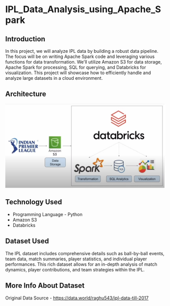 # IPL_Data_Analysis_using_Apache_Spark

## Introduction
In this project, we will analyze IPL data by building a robust data pipeline. The focus will be on writing Apache Spark code and leveraging various functions for data transformation. We'll utilize Amazon S3 for data storage, Apache Spark for processing, SQL for querying, and Databricks for visualization. This project will showcase how to efficiently handle and analyze large datasets in a cloud environment.

## Architecture
![Project Architecture](Architecture.jpg)

## Technology Used
 - Programming Language - Python
 - Amazon S3
 - Databricks

## Dataset Used
The IPL dataset includes comprehensive details such as ball-by-ball events, team data, match summaries, player statistics, and individual player performances. This rich dataset allows for an in-depth analysis of match dynamics, player contributions, and team strategies within the IPL.

## More Info About Dataset
Original Data Source - https://data.world/raghu543/ipl-data-till-2017
